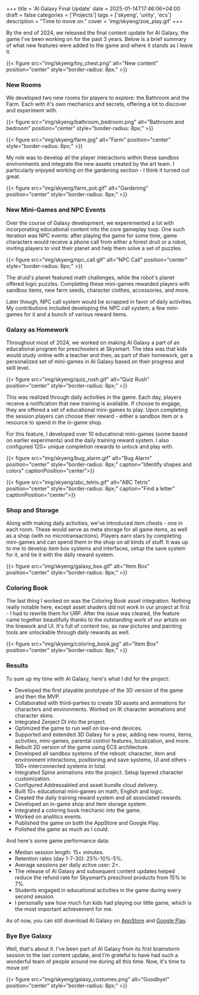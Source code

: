 +++
title = 'Al Galaxy Final Update'
date = 2025-01-14T17:46:06+04:00
draft = false
categories = ['Projects']
tags = ['skyeng', 'unity', 'ecs']
description = "Time to move on."
cover = 'img/skyeng/zoe_play.gif'
+++

By the end of 2024, we released the final content update for Al Galaxy, the game I've been working on for the past 3 years.
Below is a brief summary of what new features were added to the game and where it stands as I leave it.

{{< figure src="img/skyeng/toy_chest.png" alt="New content" position="center" style="border-radius: 8px;" >}}

### New Rooms
We developed two new rooms for players to explore: the Bathroom and the Farm. Each with it's own mechanics and secrets, offering a lot to discover and experiment with. 

{{< figure src="img/skyeng/bathroom_bedroom.png" alt="Bathroom and bedroom" position="center" style="border-radius: 8px;" >}}

{{< figure src="img/skyeng/farm.jpg" alt="Farm" position="center" style="border-radius: 8px;" >}}

My role was to develop all the player interactions within these sandbox environments and integrate the new assets created by the art team. I particularly enjoyed working on the gardening section - I think it turned out great.

{{< figure src="img/skyeng/farm_pot.gif" alt="Gardening" position="center" style="border-radius: 8px;" >}}

### New Mini-Games and NPC Events
Over the course of Galaxy development, we experemented a lot with incorporating educational content into the core gameplay loop. One such iteration was NPC events: after playing the game for some time, game characters would receive a phone call from either a forest druit or a robot, inviting players to visit their planet and help them solve a set of puzzles. 

{{< figure src="img/skyeng/npc_call.gif" alt="NPC Call" position="center" style="border-radius: 8px;" >}}

The druid's planet featured math challenges, while the robot's planet offered logic puzzles. Completing these mini-games rewarded players with sandbox items, new farm seeds, character clothes, accessories, and more.

Later though, NPC call system would be scrapped in favor of daily activities.
My contributions included developing the NPC call system, a few mini-games for it and a bunch of various reward items.

### Galaxy as Homework
Throughout most of 2024, we worked on making Al Galaxy a part of an educational program for preschoolers at Skysmart. The idea was that kids would study online with a teacher and then, as part of their homework, get a personalized set of mini-games in Al Galaxy based on their progress and skill level.

{{< figure src="img/skyeng/quiz_rush.gif" alt="Quiz Rush" position="center" style="border-radius: 8px;" >}}

This was realized through daily activities in the game. Each day, players receive a notification that new training is available. If choose to engage, they are offered a set of educational mini-games to play. Upon completing the session players can choose their reward - either a sandbox item or a resource to spend in the in-game shop.

For this feature, I developed over 10 educational mini-games (some based on earlier experiments) and the daily training reward system. I also configured 120+ unique completion rewards to unlock and play with.

{{< figure src="img/skyeng/bug_alarm.gif" alt="Bug Alarm" position="center" style="border-radius: 8px;" caption="Identify shapes and colors" captionPosition="center">}}

{{< figure src="img/skyeng/abc_tetris.gif" alt="ABC Tetris" position="center" style="border-radius: 8px;" caption="Find a letter" captionPosition="center">}}

### Shop and Storage
Along with making daily activities, we've introduced item chests - one in each room. These would serve as meta storage for all game items, as well as a shop (with no microtransactions). Players earn stars by completing mini-games and can spend them in the shop on all kinds of stuff.
It was up to me to develop item box systems and interfaces, setup the save system for it, and tie it with the daily reward system.

{{< figure src="img/skyeng/galaxy_box.gif" alt="Item Box" position="center" style="border-radius: 8px;" >}}

### Coloring Book
The last thing I worked on was the Coloring Book asset integration. Nothing really notable here, except asset shaders did not work in our project at first - I had to rewrite them for URP. After the issue was cleared, the feature came together beautifully thanks to the outstanding work of our artists on the linework and UI. It's full of content too, as new pictures and painting tools are unlockable through daily rewards as well.

{{< figure src="img/skyeng/coloring_book.jpg" alt="Item Box" position="center" style="border-radius: 8px;" >}}

### Results
To sum up my time with Al Galaxy, here's what I did for the project:
- Developed the first playable prototype of the 3D version of the game and then the MVP.
- Collaborated with third-parties to create 3D assets and animations for characters and environments. Worked on IK character animations and character skins.
- Integrated Zenject DI into the project.
- Optimized the game to run well on low-end devices.
- Supported and extended 3D Galaxy for a year, adding new rooms, items, activities, mini-games, parental control features, localization, and more.
- Rebuilt 2D version of the game using ECS architecture.
- Developed all sandbox systems of the reboot: character, item and environment interactions, positioning and save systems, UI and others - 100+ interconnected systems in total.
- Integrated Spine animations into the project. Setup layered character customization.
- Configured Addressabled and asset bundle cloud delivery.
- Built 10+ educational mini-games on math, English and logic.
- Created the daily training reward system and all associated rewards.
- Developed an in-game shop and item storage system.
- Integrated a coloring book mechanic into the game.
- Worked on analitics events.
- Published the game on both the AppStore and Google Play.
- Polished the game as much as I could.

And here's some game performance data:
- Median session length: 15+ minutes.
- Retention rates (day 1-7-30): 25%-10%-5%.
- Average sessions per daily active user: 2+.
- The release of Al Galaxy and subsequent content updates helped reduce the refund rate for Skysmart’s preschool products from 15% to 7%.
- Students engaged in educational activities in the game during every second session.
- I personally saw how much fun kids had playing our little game, which is the most important achievement for me.

As of now, you can still download Al Galaxy on [AppStore](https://apps.apple.com/ru/app/al-galaxy/id1626464795) and [Google Play](https://play.google.com/store/apps/details?id=com.Skyeng.AlGalaxy&pli=1).

### Bye Bye Galaxy
Well, that's about it. I've been part of Al Galaxy from its first brainstorm session to the last content update, and I'm grateful to have had such a wonderful team of people around me during all this time. Now, it's time to move on!

{{< figure src="img/skyeng/galaxy_costumes.png" alt="Goodbye!" position="center" style="border-radius: 8px;" >}}